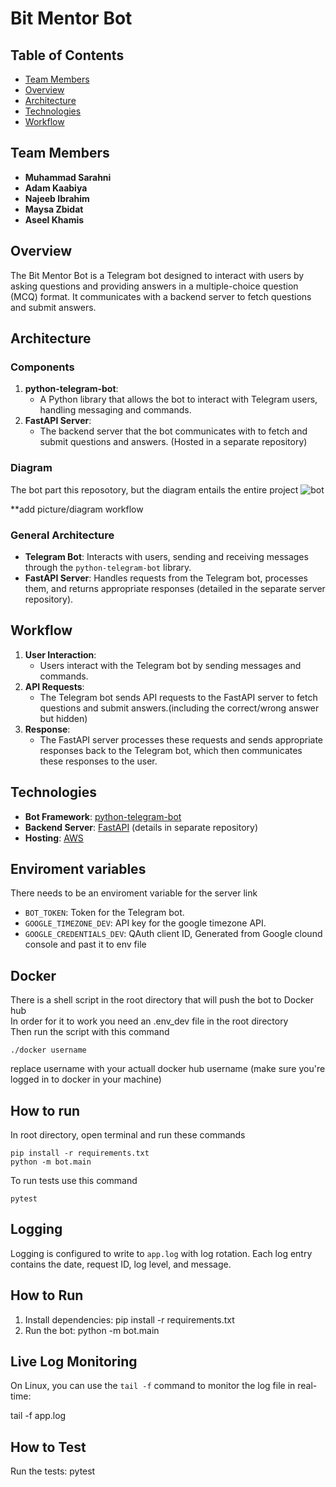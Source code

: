# Bit Mentor Bot

## Table of Contents
- [Team Members](#team-members)
- [Overview](#overview)
- [Architecture](#architecture)
- [Technologies](#technologies)
- [Workflow](#workflow)

## Team Members
- **Muhammad Sarahni**
- **Adam Kaabiya**
- **Najeeb Ibrahim**
- **Maysa Zbidat**
- **Aseel Khamis**

## Overview
The Bit Mentor Bot is a Telegram bot designed to interact with users by asking questions and providing answers in a multiple-choice question (MCQ) format. It communicates with a backend server to fetch questions and submit answers.

## Architecture

### Components
1. **python-telegram-bot**:
    - A Python library that allows the bot to interact with Telegram users, handling messaging and commands.
2. **FastAPI Server**:
    - The backend server that the bot communicates with to fetch and submit questions and answers. (Hosted in a separate repository)

### Diagram
The bot part this reposotory, but the diagram entails the entire project
![bot](https://github.com/user-attachments/assets/8f0ff1d0-58c1-48ef-a2dc-343d8de97c26)

**add picture/diagram workflow

### General Architecture
- **Telegram Bot**: Interacts with users, sending and receiving messages through the `python-telegram-bot` library.
- **FastAPI Server**: Handles requests from the Telegram bot, processes them, and returns appropriate responses (detailed in the separate server repository).

## Workflow

1. **User Interaction**:
    - Users interact with the Telegram bot by sending messages and commands.
2. **API Requests**:
    - The Telegram bot sends API requests to the FastAPI server to fetch questions and submit answers.(including the correct/wrong answer but hidden)
3. **Response**:
    - The FastAPI server processes these requests and sends appropriate responses back to the Telegram bot, which then communicates these responses to the user.

## Technologies

- **Bot Framework**: [python-telegram-bot](https://python-telegram-bot.org/)
- **Backend Server**: [FastAPI](https://fastapi.tiangolo.com/) (details in separate repository)
- **Hosting**: [AWS](https://aws.amazon.com/)

## Enviroment variables
There needs to be an enviroment variable for the server link
- `BOT_TOKEN`: Token for the Telegram bot.
- `GOOGLE_TIMEZONE_DEV`: API key for the google timezone API.
- `GOOGLE_CREDENTIALS_DEV`: QAuth client ID, Generated from Google clound console and past it to env file

## Docker  
There is a shell script in the root directory that will push the bot to Docker hub   
In order for it to work you need an .env_dev file in the root directory  
Then run the script with this command
```
./docker username
```
replace username with your actuall docker hub username (make sure you're logged in to docker in your machine)  

## How to run

In root directory, open terminal and run these commands  
```
pip install -r requirements.txt
python -m bot.main
```


To run tests use this command  
```
pytest
```



## Logging

Logging is configured to write to `app.log` with log rotation. Each log entry contains the date, request ID, log level, and message.

## How to Run

1. Install dependencies:
pip install -r requirements.txt
2. Run the bot:
python -m bot.main


## Live Log Monitoring

On Linux, you can use the `tail -f` command to monitor the log file in real-time:

tail -f app.log


## How to Test

Run the tests:
pytest




